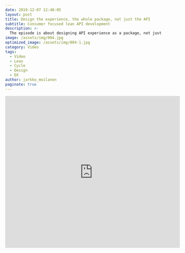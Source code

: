 ```yaml
---
date: 2019-12-07 12:48:05
layout: post
title: Design the experience, the whole package, not just the API
subtitle: Consumer focused lean API development
description: >-
  The episode is about designing API experience as a package, not just designing an API. Model is drawn from experience gained in developing agile and lean API development model for [Platform of Trust](https://platformoftrust.net)
image: /assets/img/004.jpg
optimized_image: /assets/img/004-1.jpg
category: Video
tags:
  - Video
  - Lean
  - Cycle
  - Design
  - DX
author: jarkko_moilanen
paginate: true
---
```


<iframe width="560" height="485" src="https://www.youtube.com/embed/yUHgEBPs_tc" frameborder="0" allow="accelerometer; autoplay; encrypted-media; gyroscope; picture-in-picture" allowfullscreen></iframe>
